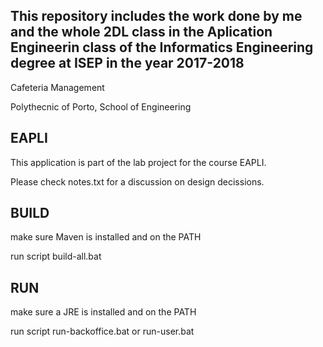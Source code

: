 ## This repository includes the work done by me and the whole 2DL class in the Aplication Engineerin class of the Informatics Engineering degree at ISEP in the year 2017-2018


Cafeteria Management

Polythecnic of Porto, School of Engineering

EAPLI 
------

This application is part of the lab project for the course EAPLI.

Please check notes.txt for a discussion on design decissions.

BUILD
------

make sure Maven is installed and on the PATH

run script 
	build-all.bat


RUN
------

make sure a JRE is installed and on the PATH

run script 
	run-backoffice.bat 
or 
	run-user.bat
